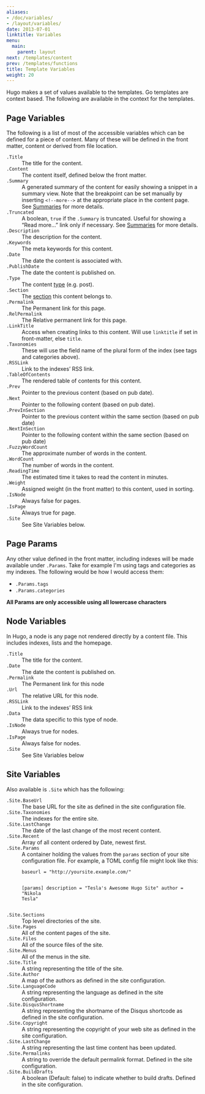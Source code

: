 ```yaml
---
aliases:
- /doc/variables/
- /layout/variables/
date: 2013-07-01
linktitle: Variables
menu:
  main:
    parent: layout
next: /templates/content
prev: /templates/functions
title: Template Variables
weight: 20
---
```


Hugo makes a set of values available to the templates. Go templates are context based. The following
are available in the context for the templates.

## Page Variables

The following is a list of most of the accessible variables which can be
defined for a piece of content. Many of these will be defined in the front
matter, content or derived from file location.

<dl>
<dt><code>.Title</code></dt><dd> The title for the content.</dd>
<dt><code>.Content</code></dt><dd>The content itself, defined below the front matter.</dd>
<dt><code>.Summary</code></dt>
<dd>A generated summary of the content for easily showing a snippet in a summary view. Note that the breakpoint can be set manually by inserting <code>&lt;!&#x2d;&#x2d;more&#x2d;&#x2d;&gt;</code> at the appropriate place in the content page.  See <a href="/content/summaries/">Summaries</a> for more details.</dd>
<dt><code>.Truncated</code></dt>
<dd>A boolean, <code>true</code> if the <code>.Summary</code> is truncated.  Useful for showing a “Read more…” link only if necessary.  See <a href="/content/summaries/">Summaries</a> for more details.</dd>
<dt><code>.Description</code></dt><dd>The description for the content.</dd>
<dt><code>.Keywords</code></dt><dd>The meta keywords for this content.</dd>
<dt><code>.Date</code></dt><dd>The date the content is associated with.</dd>
<dt><code>.PublishDate</code></dt><dd>The date the content is published on.</dd>
<dt><code>.Type</code></dt><dd>The content <a href="/content/types/">type</a> (e.g. post).</dd>
<dt><code>.Section</code></dt><dd>The <a href="/content/sections/">section</a> this content belongs to.</dd>
<dt><code>.Permalink</code></dt><dd>The Permanent link for this page.</dd>
<dt><code>.RelPermalink</code></dt><dd>The Relative permanent link for this page.</dd>
<dt><code>.LinkTitle</code></dt><dd>Access when creating links to this content. Will use <code>linktitle</code> if set in front-matter, else <code>title</code>.</dd>
<dt><code>.Taxonomies</code></dt><dd>These will use the field name of the plural form of the index (see tags and categories above).</dd>
<dt><code>.RSSLink</code></dt><dd>Link to the indexes’ RSS link.</dd>
<dt><code>.TableOfContents</code></dt><dd>The rendered table of contents for this content.</dd>
<dt><code>.Prev</code></dt><dd>Pointer to the previous content (based on pub date).</dd>
<dt><code>.Next</code></dt><dd>Pointer to the following content (based on pub date).</dd>
<dt><code>.PrevInSection</code></dt><dd>Pointer to the previous content within the same section (based on pub date)</dd>
<dt><code>.NextInSection</code></dt><dd>Pointer to the following content within the same section (based on pub date)</dd>
<dt><code>.FuzzyWordCount</code></dt><dd>The approximate number of words in the content.</dd>
<dt><code>.WordCount</code></dt><dd>The number of words in the content.</dd>
<dt><code>.ReadingTime</code></dt><dd>The estimated time it takes to read the content in minutes.</dd>
<dt><code>.Weight</code></dt><dd>Assigned weight (in the front matter) to this content, used in sorting.</dd>
<dt><code>.IsNode</code></dt><dd>Always false for pages.</dd>
<dt><code>.IsPage</code></dt><dd>Always true for page.</dd>
<dt><code>.Site</code></dt><dd>See Site Variables below.</dd>
</dl>

## Page Params

Any other value defined in the front matter, including indexes will be made available under `.Params`.
Take for example I'm using tags and categories as my indexes. The following would be how I would access them:

* `.Params.tags`
* `.Params.categories`

**All Params are only accessible using all lowercase characters**

## Node Variables
In Hugo, a node is any page not rendered directly by a content file. This
includes indexes, lists and the homepage.

<dl>
<dt><code>.Title</code></dt><dd> The title for the content.</dd>
<dt><code>.Date</code></dt><dd>The date the content is published on.</dd>
<dt><code>.Permalink</code></dt><dd>The Permanent link for this node</dd>
<dt><code>.Url</code></dt><dd>The relative URL for this node.</dd>
<dt><code>.RSSLink</code></dt><dd>Link to the indexes’ RSS link</dd>
<dt><code>.Data</code></dt><dd>The data specific to this type of node.</dd>
<dt><code>.IsNode</code></dt><dd>Always true for nodes.</dd>
<dt><code>.IsPage</code></dt><dd>Always false for nodes.</dd>
<dt><code>.Site</code></dt><dd>See Site Variables below</dd>
</dl>

## Site Variables

Also available is `.Site` which has the following:

<dl>
<dt><code>.Site.BaseUrl</code></dt><dd>The base URL for the site as defined in the site configuration file.</dd>
<dt><code>.Site.Taxonomies</code></dt><dd>The indexes for the entire site.</dd>
<dt><code>.Site.LastChange</code></dt><dd>The date of the last change of the most recent content.</dd>
<dt><code>.Site.Recent</code></dt><dd>Array of all content ordered by Date, newest first.</dd>
<dt><code>.Site.Params</code></dt><dd>A container holding the values from the <code>params</code> section of your site configuration file. For example, a TOML config file might look like this:
<pre><code>baseurl = "http://yoursite.example.com/"

[params]
  description = "Tesla's Awesome Hugo Site"
  author = "Nikola Tesla"
</code></pre></dd>
<dt><code>.Site.Sections</code></dt><dd>Top level directories of the site.</dd>
<dt><code>.Site.Pages</code></dt><dd>All of the content pages of the site.</dd>
<dt><code>.Site.Files</code></dt><dd>All of the source files of the site.</dd>
<dt><code>.Site.Menus</code></dt><dd>All of the menus in the site.</dd>
<dt><code>.Site.Title</code></dt><dd>A string representing the title of the site.</dd>
<dt><code>.Site.Author</code></dt><dd>A map of the authors as defined in the site configuration.</dd>
<dt><code>.Site.LanguageCode</code></dt><dd>A string representing the language as defined in the site configuration.</dd>
<dt><code>.Site.DisqusShortname</code></dt><dd>A string representing the shortname of the Disqus shortcode as defined in the site configuration.</dd>
<dt><code>.Site.Copyright</code></dt><dd>A string representing the copyright of your web site as defined in the site configuration.</dd>
<dt><code>.Site.LastChange</code></dt><dd>A string representing the last time content has been updated.</dd>
<dt><code>.Site.Permalinks</code></dt><dd>A string to override the default permalink format. Defined in the site configuration.</dd>
<dt><code>.Site.BuildDrafts</code></dt><dd>A boolean (Default: false) to indicate whether to build drafts. Defined in the site configuration.</dd>
</dl>
